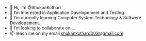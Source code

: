 - 👋 Hi, I’m @ShukanKothari
- 👀 I’m interested in Application Davelopement and Testing.
- 🌱 I’m currently learning Computer System Technology & Softwere Developement.
- 💞️ I’m looking to collaborate on ...
- 📫 reach me on my email shukankotharo003@gmail.com 

<!---
ShukanKothari/ShukanKothari is a ✨ special ✨ repository because its `README.md` (this file) appears on your GitHub profile.
You can click the Preview link to take a look at your changes.
--->

